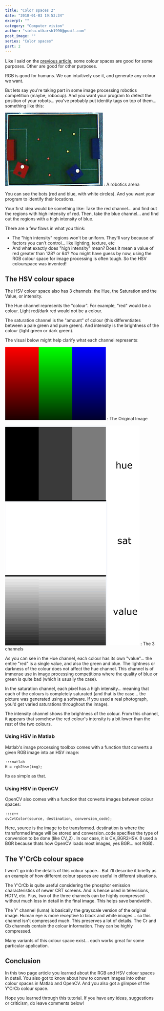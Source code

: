 ```yaml
---
title: "Color spaces 2"
date: "2010-01-03 19:53:34"
excerpt: ""
category: "Computer vision"
author: "sinha.utkarsh1990@gmail.com"
post_image: ""
series: "Color spaces"
part: 2
---
```


Like I said on the [previous article](/tutorials/color-spaces-1/), some colour spaces are good for some purposes. Other are good for other purposes.

RGB is good for humans. We can intuitively use it, and generate any colour we want. 

But lets say you're taking part in some image processing robotics competition (maybe, robocup). And you want your program to detect the position of your robots... you've probably put identity tags on top of them... something like this:

![The G.O.A.L. Arena](/static/img/tut/goal_arena.jpg)
: A robotics arena

You can see the bots (red and blue, with white circles). And you want your program to identify their locations.

Your first idea would be something like: Take the red channel... and find out the regions with high intensity of red. Then, take the blue channel... and find out the regions with a high intensity of blue.

There are a few flaws in what you think: 

  * The "high intensity" regions won't be uniform. They'll vary because of factors you can't control... like lighting, texture, etc
  * And what exactly does "high intensity" mean? Does it mean a value of red greater than 128? or 64?
You might have guess by now, using the RGB colour space for image processing is often tough. So the HSV colourspace was invented! 

## The HSV colour space

The HSV colour space also has 3 channels: the Hue, the Saturation and the Value, or intensity.

The Hue channel represents the "colour". For example, "red" would be a colour. Light red/dark red would not be a colour.

The saturation channel is the "amount" of colour (this differentiates between a pale green and pure green). And intensity is the brightness of the colour (light green or dark green).

The visual below might help clarify what each channel represents:

![Color Spaces](/static/img/tut/colorspace_example.png)
: The Original Image

![The Hue, Saturation and Value channels](/static/img/tut/hsv_channels.gif)
: The 3 channels

As you can see in the Hue channel, each colour has its own "value"... the entire "red" is a single value, and also the green and blue. The lightness or darkness of the colour does not affect the hue channel. This channel is of immense use in image processing competitions where the quality of blue or green is quite bad (which is usually the case).

In the saturation channel, each pixel has a high intensity... meaning that each of the colours is completely saturated (and that is the case... the picture was generated using a software. If you used a real photograph, you'd get varied saturations throughout the image).

The intensity channel shows the brightness of the colour. From this channel, it appears that somehow the red colour's intensity is a bit lower than the rest of the two colours. 

### Using HSV in Matlab

Matlab's image processing toolbox comes with a function that converts a given RGB image into an HSV image: 
    
    :::matlab
    H = rgb2hsv(img);

Its as simple as that. 

### Using HSV in OpenCV

OpenCV also comes with a function that converts images between colour spaces: 
    
    :::c++
    cvCvtColor(source, destination, conversion_code);

Here, source is the image to be transformed. destination is where the transformed image will be stored and conversion_code specifies the type of conversion to be done (like CV_<srctype>2<desttype>) . In our case, it is CV_BGR2HSV. (I used a BGR because thats how OpenCV loads most images, yes BGR... not RGB). 

## The Y'CrCb colour space

I won't go into the details of this colour space... But i'll describe it briefly as an example of how different colour spaces are useful in different situations.

The Y'CrCb is quite useful considering the phosphor emission characteristics of newer CRT screens. And is hence used in televisions, HDTV, etc. Plus, two of the three channels can be highly compressed without much loss in detail in the final image. This helps save bandwidth. 

The Y' channel (luma) is basically the grayscale version of the original image. Human eye is more receptive to black and white images... so this channel isn't compressed much. This preserves a lot of details. The Cr and Cb channels contain the colour information. They can be highly compressed.

Many variants of this colour space exist... each works great for some particular application. 

## Conclusion

In this two page article you learned about the RGB and HSV colour spaces in detail. You also got to know about how to convert images into other colour spaces in Matlab and OpenCV. And you also got a glimpse of the Y'CrCb colour space.

Hope you learned through this tutorial. If you have any ideas, suggestions or criticism, do leave comments below!
